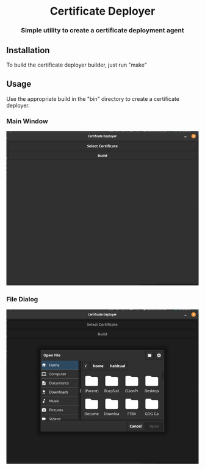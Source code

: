 <h1 style="text-align: center">Certificate Deployer</h1>
<h3 style="text-align: center">Simple utility to create a certificate deployment agent</h3>
<body>
<h2>Installation</h2>
<p>
    To build the certificate deployer builder, just run "make"
</p>
<h2>Usage</h2>
<p>
   Use the appropriate build in the "bin" directory to create a certificate deployer.
</p>
<h3>Main Window</h3>
<img src="open.png">
<h3>File Dialog</h3>
<img src="explorer.png">

</body>
